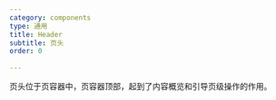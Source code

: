 ```yaml
---
category: components
type: 通用
title: Header
subtitle: 页头
order: 0
 
---
```


页头位于页容器中，页容器顶部，起到了内容概览和引导页级操作的作用。
